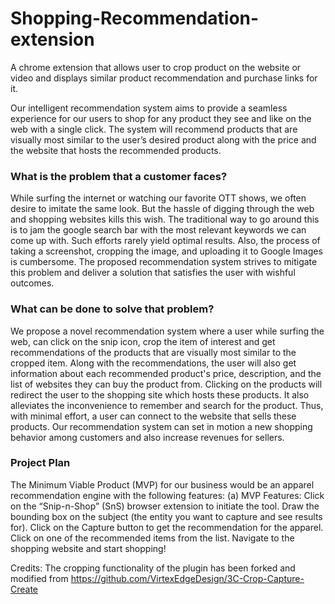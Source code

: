 # Shopping-Recommendation-extension
A chrome extension that allows user to crop product on the website or video and displays similar product recommendation and purchase links for it.

Our intelligent recommendation system aims to provide a seamless experience for our users to shop for any product they see and like on the web with a single click. The system will recommend products that are visually most similar to the user’s desired product along with the price and the website that hosts the recommended products.

### What is the problem that a customer faces?
While surfing the internet or watching our favorite OTT shows, we often desire to imitate the same look. But the hassle of digging through the web and shopping websites kills this wish. The traditional way to go around this is to jam the google search bar with the most relevant keywords we can come up with. Such efforts rarely yield optimal results. Also, the process of taking a screenshot, cropping the image, and uploading it to Google Images is cumbersome. The proposed recommendation system strives to mitigate this problem and deliver a solution that satisfies the user with wishful outcomes.

### What can be done to solve that problem?
We propose a novel recommendation system where a user while surfing the web, can click on the snip icon, crop the item of interest and get recommendations of the products that are visually most similar to the cropped item. Along with the recommendations, the user will also get information about each recommended product's price, description, and the list of websites they can buy the product from. Clicking on the products will redirect the user to the shopping site which hosts these products. It also alleviates the inconvenience to remember and search for the product. Thus, with minimal effort, a user can connect to the website that sells these products. Our recommendation system can set in motion a new shopping behavior among customers and also increase revenues for sellers.

### Project Plan
The Minimum Viable Product (MVP) for our business would be an apparel recommendation engine with the following features:
(a) MVP Features:
Click on the “Snip-n-Shop” (SnS) browser extension to initiate the tool.
Draw the bounding box on the subject (the entity you want to capture and see results for).
Click on the Capture button to get the recommendation for the apparel.
Click on one of the recommended items from the list.
Navigate to the shopping website and start shopping!


Credits: The cropping functionality of the plugin has been forked and modified from  https://github.com/VirtexEdgeDesign/3C-Crop-Capture-Create
